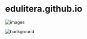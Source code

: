 # edulitera.github.io
![images](https://user-images.githubusercontent.com/70738653/132540604-9b347589-6852-4d66-a7ec-e6fcbb347cd0.jpg)

![background](https://user-images.githubusercontent.com/70738653/132540763-6f9448ff-5ca7-4ea1-a3c4-c5b5a60a87b6.jpg)
